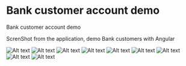 # Bank customer account demo
 Bank customer account demo


ScrenShot from the application, demo Bank customers with Angular


<img src="https://www.linkpicture.com/q/Capture01_1.png" alt="Alt text" title="Optional title">


<img src="https://imgtr.ee/images/2023/03/23/9q8yQ.png" alt="Alt text" title="Optional title">


<img src="https://imgtr.ee/images/2023/03/23/9qvob.png" alt="Alt text" title="Optional title">



<img src="https://imgtr.ee/images/2023/03/23/9q2D7.png" alt="Alt text" title="Optional title">



<img src="https://imgtr.ee/images/2023/03/23/9qw4A.png" alt="Alt text" title="Optional title">



<img src="https://imgtr.ee/images/2023/03/23/9q1g2.png" alt="Alt text" title="Optional title">


<img src="https://imgtr.ee/images/2023/03/23/9qpxx.png" alt="Alt text" title="Optional title">



<img src="https://imgtr.ee/images/2023/03/23/9qDjJ.png" alt="Alt text" title="Optional title">



<img src="https://imgtr.ee/images/2023/03/23/9qQyi.png" alt="Alt text" title="Optional title">
